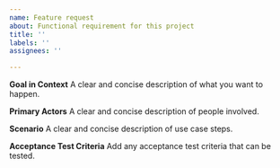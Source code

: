 ```yaml
---
name: Feature request
about: Functional requirement for this project
title: ''
labels: ''
assignees: ''

---
```


**Goal in Context**
A clear and concise description of what you want to happen.

**Primary Actors**
A clear and concise description of people involved.

**Scenario**
A clear and concise description of use case steps.

**Acceptance Test Criteria**
Add any acceptance test criteria that can be tested.
